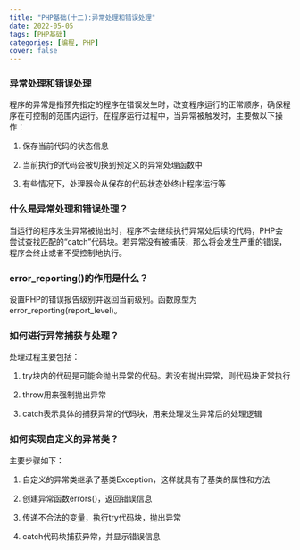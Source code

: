 ```yaml
---
title: "PHP基础(十二):异常处理和错误处理"
date: 2022-05-05 
tags: [PHP基础]
categories: [编程, PHP]
cover: false
---
```


### 异常处理和错误处理

程序的异常是指预先指定的程序在错误发生时，改变程序运行的正常顺序，确保程序在可控制的范围内运行。在程序运行过程中，当异常被触发时，主要做以下操作：

1. 保存当前代码的状态信息

2. 当前执行的代码会被切换到预定义的异常处理函数中

3. 有些情况下，处理器会从保存的代码状态处终止程序运行等

### 什么是异常处理和错误处理？

当运行的程序发生异常被抛出时，程序不会继续执行异常处后续的代码，PHP会尝试查找匹配的“catch”代码块。若异常没有被捕获，那么将会发生严重的错误，程序会终止或者不受控制地执行。

### error_reporting()的作用是什么？

设置PHP的错误报告级别并返回当前级别。函数原型为error_reporting(report_level)。

### 如何进行异常捕获与处理？

处理过程主要包括：

1. try块内的代码是可能会抛出异常的代码。若没有抛出异常，则代码块正常执行

2. throw用来强制抛出异常

3. catch表示具体的捕获异常的代码块，用来处理发生异常后的处理逻辑

### 如何实现自定义的异常类？

主要步骤如下：

1. 自定义的异常类继承了基类Exception，这样就具有了基类的属性和方法

2. 创建异常函数errors()，返回错误信息

3. 传递不合法的变量，执行try代码块，抛出异常

4. catch代码块捕获异常，并显示错误信息